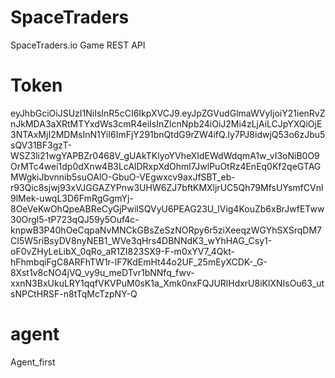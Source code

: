# SpaceTraders

SpaceTraders.io Game REST API

# Token

eyJhbGciOiJSUzI1NiIsInR5cCI6IkpXVCJ9.eyJpZGVudGlmaWVyIjoiY21ienRvZnJkMDA3aXRtMTYxdWs3cmR4eiIsInZlcnNpb24iOiJ2Mi4zLjAiLCJpYXQiOjE3NTAxMjI2MDMsInN1YiI6ImFjY291bnQtdG9rZW4ifQ.Iy7PJ8idwjQ53o6zJbu5sQV31BF3gzT-WSZ3li21wgYAPBZr0468V_gUAkTKlyoYVheXIdEWdWdqmA1w_vI3oNiB0O9OrMTc4wei1dp0dXnw4B3LcAlDRxpXdOhml7JwlPuOtRz4EnEq0Kf2qeGTAGMWgkiJbvnnib5suOAlO-GbuO-VEgwxcv9axJfSBT_eb-r93Qic8sjwj93xVJGGAZYPnw3UHW6ZJ7bftKMXljrUC5Qh79MfsUYsmfCVnl9lMek-uwqL3D6FmRgGgmYj-8OeVeKwOhQpeABReCyGjPwilSQVyU6PEAG23U_lVig4KouZb6xBrJwfETww30Orgl5-tP723qQJ59y5Ouf4c-knpwB3P40hOeCqpaNvMNCkGBsZeSzNORpy6r5ziXeeqzWGYhSXSrqDM7CI5W5riBsyDV8nyNEB1_WVe3qHrs4DBNNdK3_wYhHAG_Csy1-oF0vZHyLeLibX_0qRo_aR1ZI823SX9-F-m0xYV7_4Qkt-hFhmbqiFgC8ARFhTW1r-lF7KdEmHt44o2UF_25mEyXCDK-_G-8Xst1v8cNO4jVQ_vy9u_meDTvr1bNNfq_fwv-xxnN3BxUkuLRY1qqfVKVPuM0sK1a_Xmk0nxFQJURlHdxrU8iKlXNIsOu63_utsNPCtHRSF-n8tTqMcTzpNY-Q

# agent

Agent_first
